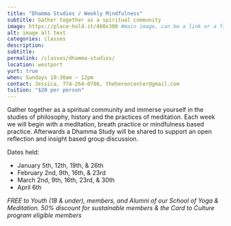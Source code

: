 ```yaml
---
title: "Dhamma Studies / Weekly Mindfulness"
subtitle: Gather together as a spiritual community
image: https://place-hold.it/400x300 #main image, can be a link or a file in assets/img/portfolio
alt: image alt text
categories: classes
description:
subtitle:
permalink: /classes/dhamma-studies/
location: westport
yurt: true
when: Sundays 10:30am – 12pm
contact: Jessica, 774-264-0786, theheroncenter@gmail.com 
tuition: "$20 per person"
---
```

Gather together as a spiritual community and immerse yourself in the studies of philosophy, history and the practices of meditation. Each week we will begin with a meditation, breath practice or mindfulness based practice. Afterwards a Dhamma Study will be shared to support an open reflection and insight based group discussion. 

Dates held: 
- January 5th, 12th, 19th, & 26th 
- February  2nd, 9th, 16th, & 23rd
- March  2nd, 9th, 16th, 23rd,  & 30th
- April 6th

*FREE to Youth (18 & under), members, and Alumni of our School of Yoga & Meditation.*
*50% discount for sustainable members & the Card to Culture program eligible members*

